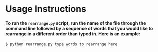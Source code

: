 # Usage Instructions



#### To run the `rearrange.py` script, run the name of the file through the command line followed by a sequence of words that you would like to rearrange in a different order than typed in. Here is an example:
`$ python rearrange.py type words to rearrange here`


